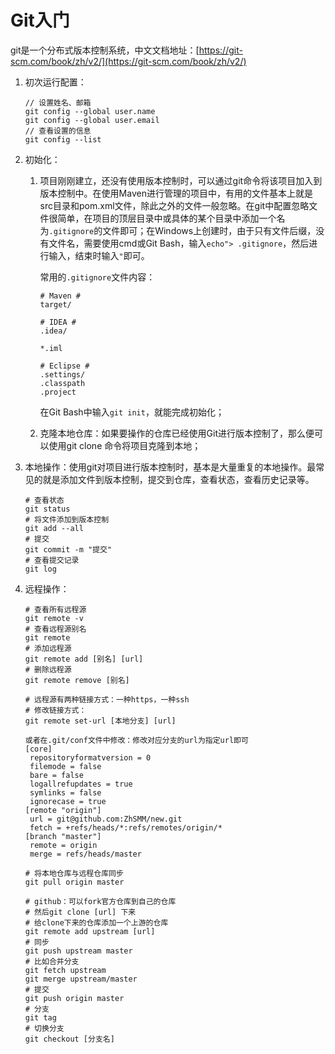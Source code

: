 # Git入门

git是一个分布式版本控制系统，中文文档地址：[https://git-scm.com/book/zh/v2/](https://git-scm.com/book/zh/v2/)

1. 初次运行配置：

   ```
   // 设置姓名、邮箱
   git config --global user.name
   git config --global user.email
   // 查看设置的信息
   git config --list
   ```

2. 初始化：

   1. 项目刚刚建立，还没有使用版本控制时，可以通过git命令将该项目加入到版本控制中。在使用Maven进行管理的项目中，有用的文件基本上就是src目录和pom.xml文件，除此之外的文件一般忽略。在git中配置忽略文件很简单，在项目的顶层目录中或具体的某个目录中添加一个名为`.gitignore`的文件即可；在Windows上创建时，由于只有文件后缀，没有文件名，需要使用cmd或Git Bash，输入`echo"> .gitignore`，然后进行输入，结束时输入`"`即可。

      常用的`.gitignore`文件内容：

      ```
      # Maven #
      target/
      
      # IDEA #
      .idea/
      
      *.iml
      
      # Eclipse #
      .settings/
      .classpath
      .project
      ```

      在Git Bash中输入`git init`，就能完成初始化；

   2. 克隆本地仓库：如果要操作的仓库已经使用Git进行版本控制了，那么便可以使用git clone 命令将项目克隆到本地；

3. 本地操作：使用git对项目进行版本控制时，基本是大量重复的本地操作。最常见的就是添加文件到版本控制，提交到仓库，查看状态，查看历史记录等。

   ```
   # 查看状态
   git status
   # 将文件添加到版本控制
   git add --all
   # 提交
   git commit -m "提交"
   # 查看提交记录
   git log
   ```

4. 远程操作：

   ```
   # 查看所有远程源
   git remote -v
   # 查看远程源别名
   git remote
   # 添加远程源
   git remote add [别名] [url]
   # 删除远程源
   git remote remove [别名]
   
   # 远程源有两种链接方式：一种https，一种ssh
   # 修改链接方式：
   git remote set-url [本地分支] [url] 
   
   或者在.git/conf文件中修改：修改对应分支的url为指定url即可
   [core]
   	repositoryformatversion = 0
   	filemode = false
   	bare = false
   	logallrefupdates = true
   	symlinks = false
   	ignorecase = true
   [remote "origin"]
   	url = git@github.com:ZhSMM/new.git
   	fetch = +refs/heads/*:refs/remotes/origin/*
   [branch "master"]
   	remote = origin
   	merge = refs/heads/master
   
   # 将本地仓库与远程仓库同步
   git pull origin master
   
   # github：可以fork官方仓库到自己的仓库
   # 然后git clone [url] 下来
   # 给clone下来的仓库添加一个上游的仓库
   git remote add upstream [url]
   # 同步
   git push upstream master
   # 比如合并分支
   git fetch upstream
   git merge upstream/master
   # 提交
   git push origin master
   # 分支
   git tag
   # 切换分支
   git checkout [分支名]
   
   ```
